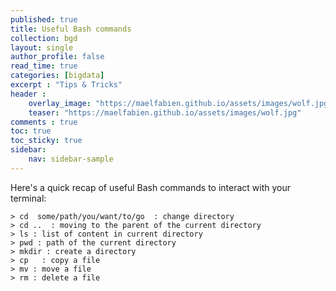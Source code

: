 ```yaml
---
published: true
title: Useful Bash commands
collection: bgd
layout: single
author_profile: false
read_time: true
categories: [bigdata]
excerpt : "Tips & Tricks"
header :
    overlay_image: "https://maelfabien.github.io/assets/images/wolf.jpg"
    teaser: "https://maelfabien.github.io/assets/images/wolf.jpg"
comments : true
toc: true
toc_sticky: true
sidebar:
    nav: sidebar-sample
---
```


Here's a quick recap of useful Bash commands to interact with your terminal:

```
> cd  some/path/you/want/to/go  : change directory
> cd ..  : moving to the parent of the current directory
> ls : list of content in current directory
> pwd : path of the current directory
> mkdir : create a directory
> cp   : copy a file
> mv : move a file
> rm : delete a file
````
